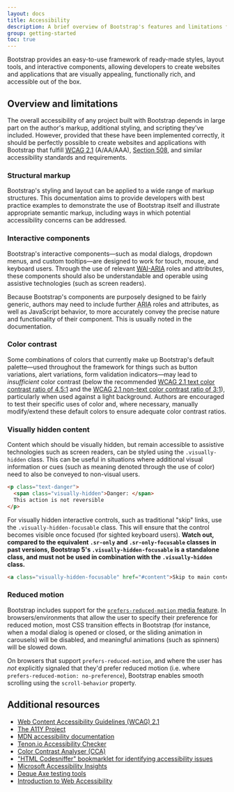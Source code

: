 ```yaml
---
layout: docs
title: Accessibility
description: A brief overview of Bootstrap's features and limitations for the creation of accessible content.
group: getting-started
toc: true
---
```


Bootstrap provides an easy-to-use framework of ready-made styles, layout tools, and interactive components, allowing developers to create websites and applications that are visually appealing, functionally rich, and accessible out of the box.

## Overview and limitations

The overall accessibility of any project built with Bootstrap depends in large part on the author's markup, additional styling, and scripting they've included. However, provided that these have been implemented correctly, it should be perfectly possible to create websites and applications with Bootstrap that fulfill [<abbr title="Web Content Accessibility Guidelines">WCAG</abbr> 2.1](https://www.w3.org/TR/WCAG/) (A/AA/AAA), [Section 508](https://www.section508.gov/), and similar accessibility standards and requirements.

### Structural markup

Bootstrap's styling and layout can be applied to a wide range of markup structures. This documentation aims to provide developers with best practice examples to demonstrate the use of Bootstrap itself and illustrate appropriate semantic markup, including ways in which potential accessibility concerns can be addressed.

### Interactive components

Bootstrap's interactive components—such as modal dialogs, dropdown menus, and custom tooltips—are designed to work for touch, mouse, and keyboard users. Through the use of relevant [<abbr title="Web Accessibility Initiative">WAI</abbr>-<abbr title="Accessible Rich Internet Applications">ARIA</abbr>](https://www.w3.org/WAI/standards-guidelines/aria/) roles and attributes, these components should also be understandable and operable using assistive technologies (such as screen readers).

Because Bootstrap's components are purposely designed to be fairly generic, authors may need to include further <abbr title="Accessible Rich Internet Applications">ARIA</abbr> roles and attributes, as well as JavaScript behavior, to more accurately convey the precise nature and functionality of their component. This is usually noted in the documentation.

### Color contrast

Some combinations of colors that currently make up Bootstrap's default palette—used throughout the framework for things such as button variations, alert variations, form validation indicators—may lead to *insufficient* color contrast (below the recommended [WCAG 2.1 text color contrast ratio of 4.5:1](https://www.w3.org/TR/WCAG/#contrast-minimum) and the [WCAG 2.1 non-text color contrast ratio of 3:1](https://www.w3.org/TR/WCAG/#non-text-contrast)), particularly when used against a light background. Authors are encouraged to test their specific uses of color and, where necessary, manually modify/extend these default colors to ensure adequate color contrast ratios.

### Visually hidden content

Content which should be visually hidden, but remain accessible to assistive technologies such as screen readers, can be styled using the `.visually-hidden` class. This can be useful in situations where additional visual information or cues (such as meaning denoted through the use of color) need to also be conveyed to non-visual users.

```html
<p class="text-danger">
  <span class="visually-hidden">Danger: </span>
  This action is not reversible
</p>
```

For visually hidden interactive controls, such as traditional "skip" links, use the `.visually-hidden-focusable` class. This will ensure that the control becomes visible once focused (for sighted keyboard users). **Watch out, compared to the equivalent `.sr-only` and `.sr-only-focusable` classes in past versions, Bootstrap 5's `.visually-hidden-focusable` is a standalone class, and must not be used in combination with the `.visually-hidden` class.**

```html
<a class="visually-hidden-focusable" href="#content">Skip to main content</a>
```

### Reduced motion

Bootstrap includes support for the [`prefers-reduced-motion` media feature](https://www.w3.org/TR/mediaqueries-5/#prefers-reduced-motion). In browsers/environments that allow the user to specify their preference for reduced motion, most CSS transition effects in Bootstrap (for instance, when a modal dialog is opened or closed, or the sliding animation in carousels) will be disabled, and meaningful animations (such as spinners) will be slowed down.

On browsers that support `prefers-reduced-motion`, and where the user has *not* explicitly signaled that they'd prefer reduced motion (i.e. where `prefers-reduced-motion: no-preference`), Bootstrap enables smooth scrolling using the `scroll-behavior` property.

## Additional resources

- [Web Content Accessibility Guidelines (WCAG) 2.1](https://www.w3.org/TR/WCAG/)
- [The A11Y Project](https://www.a11yproject.com/)
- [MDN accessibility documentation](https://developer.mozilla.org/en-US/docs/Web/Accessibility)
- [Tenon.io Accessibility Checker](https://tenon.io/)
- [Color Contrast Analyser (CCA)](https://www.tpgi.com/color-contrast-checker/)
- ["HTML Codesniffer" bookmarklet for identifying accessibility issues](https://github.com/squizlabs/HTML_CodeSniffer)
- [Microsoft Accessibility Insights](https://accessibilityinsights.io/)
- [Deque Axe testing tools](https://www.deque.com/axe/)
- [Introduction to Web Accessibility](https://www.w3.org/WAI/fundamentals/accessibility-intro/)
